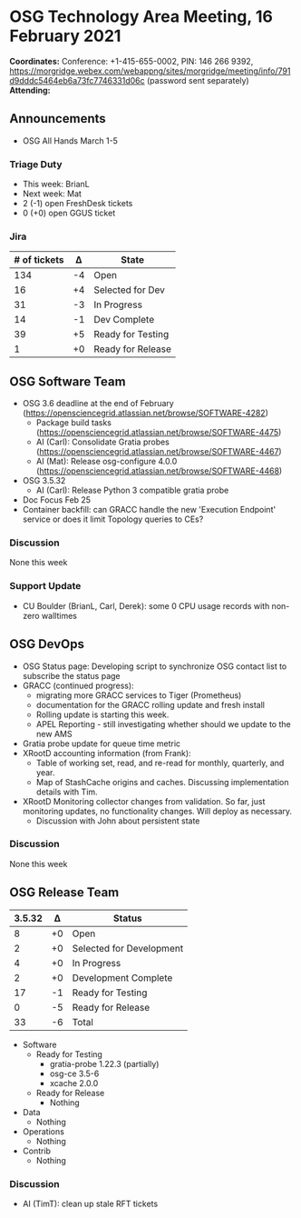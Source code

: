 # OSG Technology Area Meeting, 16 February 2021

**Coordinates:** Conference: +1-415-655-0002, PIN: 146 266 9392, <https://morgridge.webex.com/webappng/sites/morgridge/meeting/info/791d9dddc5464eb6a73fc7746331d06c> (password sent separately)  
**Attending:**   


## Announcements

-   OSG All Hands March 1-5


### Triage Duty

-   This week: BrianL
-   Next week: Mat
-   2 (-1) open FreshDesk tickets
-   0 (+0) open GGUS ticket


### Jira

| # of tickets | &Delta; | State             |
|------------ |------- |----------------- |
| 134          | -4      | Open              |
| 16           | +4      | Selected for Dev  |
| 31           | -3      | In Progress       |
| 14           | -1      | Dev Complete      |
| 39           | +5      | Ready for Testing |
| 1            | +0      | Ready for Release |


## OSG Software Team

-   OSG 3.6 deadline at the end of February (<https://opensciencegrid.atlassian.net/browse/SOFTWARE-4282>)  
    -   Package build tasks (<https://opensciencegrid.atlassian.net/browse/SOFTWARE-4475>)
    -   AI (Carl): Consolidate Gratia probes (<https://opensciencegrid.atlassian.net/browse/SOFTWARE-4467>)
    -   AI (Mat): Release osg-configure 4.0.0 (<https://opensciencegrid.atlassian.net/browse/SOFTWARE-4468>)
-   OSG 3.5.32  
    -   AI (Carl): Release Python 3 compatible gratia probe
-   Doc Focus Feb 25
-   Container backfill: can GRACC handle the new 'Execution Endpoint' service or does it limit Topology queries to CEs?


### Discussion

None this week  


### Support Update

-   CU Boulder (BrianL, Carl, Derek): some 0 CPU usage records with non-zero walltimes


## OSG DevOps

-   OSG Status page: Developing script to synchronize OSG contact list to subscribe the status page
-   GRACC (continued progress):  
    -   migrating more GRACC services to Tiger (Prometheus)
    -   documentation for the GRACC rolling update and fresh install
    -   Rolling update is starting this week.
    -   APEL Reporting - still investigating whether should we update to the new AMS
-   Gratia probe update for queue time metric
-   XRootD accounting information (from Frank):  
    -   Table of working set, read, and re-read for monthly, quarterly, and year.
    -   Map of StashCache origins and caches.  Discussing implementation details with Tim.
-   XRootD Monitoring collector changes from validation.  So far, just monitoring updates, no functionality changes.  Will deploy as necessary.  
    -   Discussion with John about persistent state


### Discussion

None this week  


## OSG Release Team

| 3.5.32 | &Delta; | Status                   |
| ------ | ------- | ------------------------ |
| 8      | +0      | Open                     |
| 2      | +0      | Selected for Development |
| 4      | +0      | In Progress              |
| 2      | +0      | Development Complete     |
| 17     | -1      | Ready for Testing        |
| 0      | -5      | Ready for Release        |
| 33     | -6      | Total                    |

-   Software  
    -   Ready for Testing  
        -   gratia-probe 1.22.3 (partially)
        -   osg-ce 3.5-6
        -   xcache 2.0.0
    -   Ready for Release  
        -   Nothing
-   Data  
    -   Nothing
-   Operations  
    -   Nothing
-   Contrib  
    -   Nothing


### Discussion

-   AI (TimT): clean up stale RFT tickets
